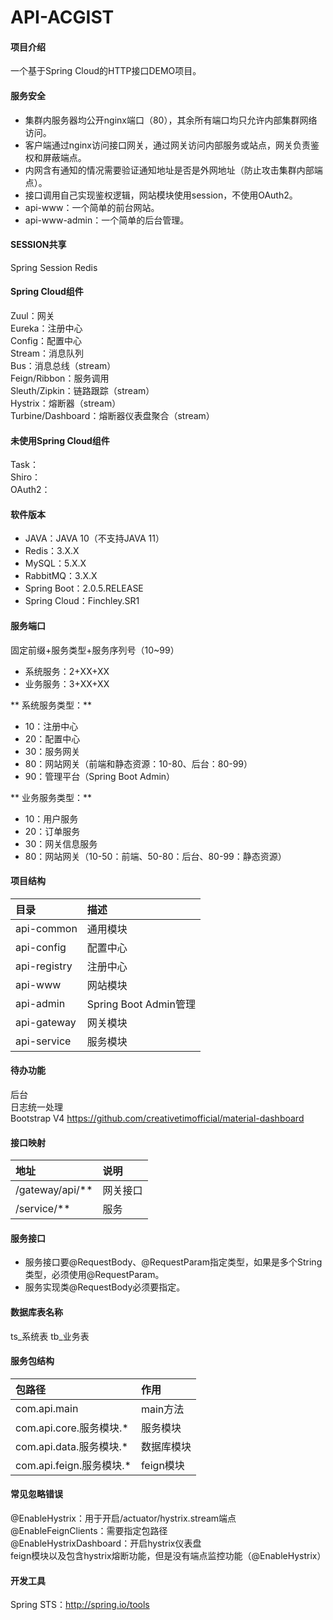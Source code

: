 # API-ACGIST

#### 项目介绍
一个基于Spring Cloud的HTTP接口DEMO项目。  

#### 服务安全
* 集群内服务器均公开nginx端口（80），其余所有端口均只允许内部集群网络访问。
* 客户端通过nginx访问接口网关，通过网关访问内部服务或站点，网关负责鉴权和屏蔽端点。
* 内网含有通知的情况需要验证通知地址是否是外网地址（防止攻击集群内部端点）。
* 接口调用自己实现鉴权逻辑，网站模块使用session，不使用OAuth2。
* api-www：一个简单的前台网站。
* api-www-admin：一个简单的后台管理。

#### SESSION共享
Spring Session Redis

#### Spring Cloud组件
Zuul：网关  
Eureka：注册中心  
Config：配置中心  
Stream：消息队列  
Bus：消息总线（stream）  
Feign/Ribbon：服务调用  
Sleuth/Zipkin：链路跟踪（stream）  
Hystrix：熔断器（stream）  
Turbine/Dashboard：熔断器仪表盘聚合（stream）
  
#### 未使用Spring Cloud组件
Task：  
Shiro：  
OAuth2：  

#### 软件版本
* JAVA：JAVA 10（不支持JAVA 11）
* Redis：3.X.X
* MySQL：5.X.X
* RabbitMQ：3.X.X
* Spring Boot：2.0.5.RELEASE
* Spring Cloud：Finchley.SR1

#### 服务端口
固定前缀+服务类型+服务序列号（10~99）  
* 系统服务：2+XX+XX  
* 业务服务：3+XX+XX  

** 系统服务类型：** 
* 10：注册中心
* 20：配置中心
* 30：服务网关
* 80：网站网关（前端和静态资源：10-80、后台：80-99）
* 90：管理平台（Spring Boot Admin）

** 业务服务类型：** 
* 10：用户服务
* 20：订单服务
* 30：网关信息服务
* 80：网站网关（10-50：前端、50-80：后台、80-99：静态资源）

#### 项目结构
|目录|描述|
|:-|:-|
|api-common|通用模块|
|api-config|配置中心|
|api-registry|注册中心|
|api-www|网站模块|
|api-admin|Spring Boot Admin管理|
|api-gateway|网关模块|
|api-service|服务模块|

#### 待办功能
后台  
日志统一处理  
Bootstrap V4
https://github.com/creativetimofficial/material-dashboard  

#### 接口映射
|地址|说明|
|:-|:-|
|/gateway/api/**|网关接口|
/service/**|服务|

#### 服务接口
* 服务接口要@RequestBody、@RequestParam指定类型，如果是多个String类型，必须使用@RequestParam。
* 服务实现类@RequestBody必须要指定。

#### 数据库表名称
ts_系统表
tb_业务表

#### 服务包结构
|包路径|作用|
|:-|:-|
|com.api.main|main方法|
|com.api.core.服务模块.*|服务模块|
|com.api.data.服务模块.*|数据库模块|
|com.api.feign.服务模块.*|feign模块|

#### 常见忽略错误
@EnableHystrix：用于开启/actuator/hystrix.stream端点  
@EnableFeignClients：需要指定包路径  
@EnableHystrixDashboard：开启hystrix仪表盘  
feign模块以及包含hystrix熔断功能，但是没有端点监控功能（@EnableHystrix）  

#### 开发工具
Spring STS：http://spring.io/tools